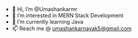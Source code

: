 - 👋 Hi, I’m @Umashankarmr
- 👀 I’m interested in MERN Stack Development
- 🌱 I’m currently learning Java
- 📫 Reach me @ umashankarnayak5@gmail.com

<!---
Umashankarmr/Umashankarmr is a ✨ special ✨ repository because its `README.md` (this file) appears on your GitHub profile.
You can click the Preview link to take a look at your changes.
--->
